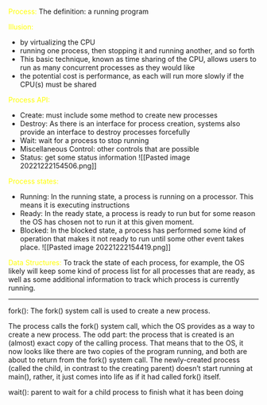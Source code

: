 
<span style="color:yellow">Process:</span>
The definition:  a running program

<span style="color:yellow">Illusion:</span>
- by virtualizing the CPU
- running one process, then stopping it and running another, and so forth
- This basic technique, known as time sharing of the CPU, allows users to run as many concurrent processes as they would like
- the potential cost is performance, as each will run more slowly if the CPU(s) must be shared

<span style="color:yellow">Process API:</span>
- Create: must include some method to create new processes
- Destroy: As there is an interface for process creation, systems also provide an interface to destroy processes forcefully
- Wait: wait for a process to stop running
- Miscellaneous Control: other controls that are possible
- Status: get some status information
![[Pasted image 20221222154506.png]]

<span style="color:yellow">Process states:</span>
- Running: In the running state, a process is running on a processor. This means it is executing instructions
- Ready: In the ready state, a process is ready to run but for some reason the OS has chosen not to run it at this given moment.
- Blocked: In the blocked state, a process has performed some kind of operation that makes it not ready to run until some other event takes place.
![[Pasted image 20221222154419.png]]


<span style="color:yellow">Data Structures:</span>
To track the state of each process, for example, the OS likely will keep some kind of process list for all processes that are ready, as well as some additional information to track which process is currently running.

-----

fork(): The fork() system call is used to create a new process.

The process calls the fork() system call, which the OS provides as a way to create a new process. The odd part: the process that is created is an (almost) exact copy of the calling process. That means that to the OS, it now looks like there are two copies of the program running, and both are about to return from the fork() system call. The newly-created process (called the child, in contrast to the creating parent) doesn’t start running at main(), rather, it just comes into life as if it had called fork() itself.


wait(): parent to wait for a child process to finish what it has been doing





